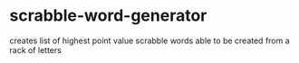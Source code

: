 # scrabble-word-generator
creates list of highest point value scrabble words able to be created from a rack of letters

